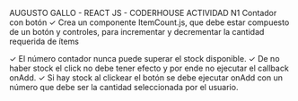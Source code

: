 AUGUSTO GALLO - REACT JS - CODERHOUSE
ACTIVIDAD N1 
Contador con botón
✓ Crea un componente ItemCount.js, que debe estar compuesto de un botón y controles, para incrementar y decrementar la cantidad requerida de ítems

✓ El número contador nunca puede superar el stock disponible.
✓ De no haber stock el click no debe tener efecto y por ende no ejecutar el callback onAdd.
✓ Si hay stock al clickear el botón se debe ejecutar onAdd con un número que debe ser la cantidad seleccionada por el usuario.